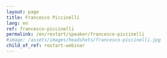 ```yaml
---
layout: page
title: Francesco Piccinelli
lang: en
ref: francesco-piccinelli
permalink: /en/restart/speaker/francesco-piccinelli
#image: /assets/images/headshots/francesco-piccinelli.jpg
child_of_ref: restart-webinar
---
```

